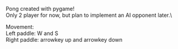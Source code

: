 Pong created with pygame!\
Only 2 player for now, but plan to implement an AI opponent later.\

Movement:\
Left paddle: W and S\
Right paddle: arrowkey up and arrowkey down
